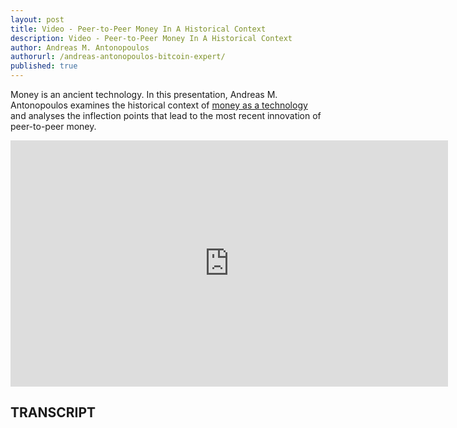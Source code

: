 ```yaml
---
layout: post
title: Video - Peer-to-Peer Money In A Historical Context
description: Video - Peer-to-Peer Money In A Historical Context
author: Andreas M. Antonopoulos
authorurl: /andreas-antonopoulos-bitcoin-expert/
published: true
---
```


<p>Money is an ancient technology. In this presentation, Andreas M. Antonopoulos examines the historical context of <a href="/decrypting-bitcoin-documentary/">money as a technology</a> and analyses the inflection points that lead to the most recent innovation of peer-to-peer money.</p>

<center><iframe width="700" height="394" src="https://www.youtube.com/embed/n-EpKQ6xIJs?list=PLPQwGV1aLnTthcG265_FYSaV24hFScvC0" frameborder="0" allowfullscreen></iframe></center>

<h2>TRANSCRIPT</h2>
